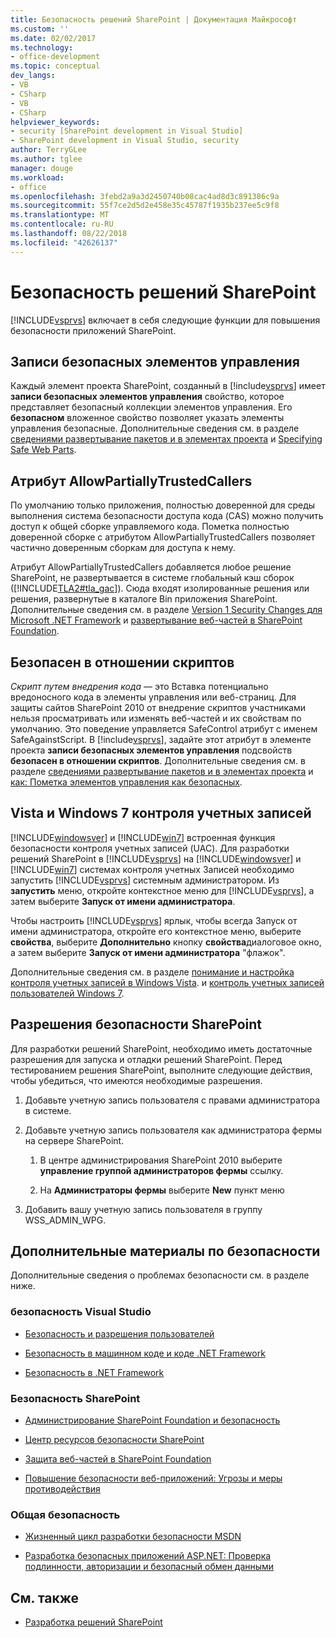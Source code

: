 ```yaml
---
title: Безопасность решений SharePoint | Документация Майкрософт
ms.custom: ''
ms.date: 02/02/2017
ms.technology:
- office-development
ms.topic: conceptual
dev_langs:
- VB
- CSharp
- VB
- CSharp
helpviewer_keywords:
- security [SharePoint development in Visual Studio]
- SharePoint development in Visual Studio, security
author: TerryGLee
ms.author: tglee
manager: douge
ms.workload:
- office
ms.openlocfilehash: 3febd2a9a3d2450740b08cac4ad8d3c891386c9a
ms.sourcegitcommit: 55f7ce2d5d2e458e35c45787f1935b237ee5c9f8
ms.translationtype: MT
ms.contentlocale: ru-RU
ms.lasthandoff: 08/22/2018
ms.locfileid: "42626137"
---
```

# <a name="security-for-sharepoint-solutions"></a>Безопасность решений SharePoint
  [!INCLUDE[vsprvs](../sharepoint/includes/vsprvs-md.md)] включает в себя следующие функции для повышения безопасности приложений SharePoint.

## <a name="safe-control-entries"></a>Записи безопасных элементов управления
 Каждый элемент проекта SharePoint, созданный в [!include[vsprvs](../sharepoint/includes/vsprvs-md.md)] имеет **записи безопасных элементов управления** свойство, которое представляет безопасный коллекции элементов управления. Его **безопасном** вложенное свойство позволяет указать элементы управления безопасные. Дополнительные сведения см. в разделе [сведениями развертывание пакетов и в элементах проекта](../sharepoint/providing-packaging-and-deployment-information-in-project-items.md) и [Specifying Safe Web Parts](http://go.microsoft.com/fwlink/?LinkId=177521).

## <a name="allowpartiallytrustedcallers-attribute"></a>Атрибут AllowPartiallyTrustedCallers
 По умолчанию только приложения, полностью доверенной для среды выполнения система безопасности доступа кода (CAS) можно получить доступ к общей сборке управляемого кода. Пометка полностью доверенной сборке с атрибутом AllowPartiallyTrustedCallers позволяет частично доверенным сборкам для доступа к нему.

 Атрибут AllowPartiallyTrustedCallers добавляется любое решение SharePoint, не развертывается в системе глобальный кэш сборок ([!INCLUDE[TLA2#tla_gac](../sharepoint/includes/tla2sharptla-gac-md.md)]). Сюда входят изолированные решения или решения, развернутые в каталоге Bin приложения SharePoint. Дополнительные сведения см. в разделе [Version 1 Security Changes для Microsoft .NET Framework](http://go.microsoft.com/fwlink/?LinkId=177515) и [развертывание веб-частей в SharePoint Foundation](http://go.microsoft.com/fwlink/?LinkId=177509).

## <a name="safe-against-script-property"></a>Безопасен в отношении скриптов
 *Скрипт путем внедрения кода* — это Вставка потенциально вредоносного кода в элементы управления или веб-страниц. Для защиты сайтов SharePoint 2010 от внедрение скриптов участниками нельзя просматривать или изменять веб-частей и их свойствам по умолчанию. Это поведение управляется SafeControl атрибут с именем SafeAgainstScript. В [!include[vsprvs](../sharepoint/includes/vsprvs-md.md)], задайте этот атрибут в элементе проекта **записи безопасных элементов управления** подсвойств **безопасен в отношении скриптов**. Дополнительные сведения см. в разделе [сведениями развертывание пакетов и в элементах проекта](../sharepoint/providing-packaging-and-deployment-information-in-project-items.md) и [как: Пометка элементов управления как безопасных](../sharepoint/how-to-mark-controls-as-safe-controls.md).

## <a name="vista-and-windows-7-user-account-control"></a>Vista и Windows 7 контроля учетных записей
 [!INCLUDE[windowsver](../sharepoint/includes/windowsver-md.md)] и [!INCLUDE[win7](../sharepoint/includes/win7-md.md)] встроенная функция безопасности контроля учетных записей (UAC). Для разработки решений SharePoint в [!INCLUDE[vsprvs](../sharepoint/includes/vsprvs-md.md)] на [!INCLUDE[windowsver](../sharepoint/includes/windowsver-md.md)] и [!INCLUDE[win7](../sharepoint/includes/win7-md.md)] системах контроля учетных Записей необходимо запустить [!INCLUDE[vsprvs](../sharepoint/includes/vsprvs-md.md)] системным администратором. Из **запустить** меню, откройте контекстное меню для [!INCLUDE[vsprvs](../sharepoint/includes/vsprvs-md.md)], а затем выберите **Запуск от имени администратора**.

 Чтобы настроить [!INCLUDE[vsprvs](../sharepoint/includes/vsprvs-md.md)] ярлык, чтобы всегда Запуск от имени администратора, откройте его контекстное меню, выберите **свойства**, выберите **Дополнительно** кнопку **свойства**диалоговое окно, а затем выберите **Запуск от имени администратора** "флажок".

 Дополнительные сведения см. в разделе [понимание и настройка контроля учетных записей в Windows Vista](http://go.microsoft.com/fwlink/?LinkID=156476). и [контроль учетных записей пользователей Windows 7](http://go.microsoft.com/fwlink/?LinkId=177523).

## <a name="sharepoint-permissions-considerations"></a>Разрешения безопасности SharePoint
 Для разработки решений SharePoint, необходимо иметь достаточные разрешения для запуска и отладки решений SharePoint. Перед тестированием решения SharePoint, выполните следующие действия, чтобы убедиться, что имеются необходимые разрешения.

1.  Добавьте учетную запись пользователя с правами администратора в системе.

2.  Добавьте учетную запись пользователя как администратора фермы на сервере SharePoint.

    1.  В центре администрирования SharePoint 2010 выберите **управление группой администраторов фермы** ссылку.

    2.  На **Администраторы фермы** выберите **New** пункт меню

3.  Добавить вашу учетную запись пользователя в группу WSS_ADMIN_WPG.

## <a name="additional-security-resources"></a>Дополнительные материалы по безопасности
 Дополнительные сведения о проблемах безопасности см. в разделе ниже.

### <a name="visual-studio-security"></a>безопасность Visual Studio

-   [Безопасность и разрешения пользователей](http://go.microsoft.com/fwlink/?LinkId=177503)

-   [Безопасность в машинном коде и коде .NET Framework](http://go.microsoft.com/fwlink/?LinkId=177504)

-   [Безопасность в .NET Framework](http://go.microsoft.com/fwlink/?LinkId=177502)

### <a name="sharepoint-security"></a>Безопасность SharePoint

-   [Администрирование SharePoint Foundation и безопасность](http://go.microsoft.com/fwlink/?LinkId=177501)

-   [Центр ресурсов безопасности SharePoint](http://go.microsoft.com/fwlink/?LinkId=177498)

-   [Защита веб-частей в SharePoint Foundation](http://go.microsoft.com/fwlink/?LinkId=177511)

-   [Повышение безопасности веб-приложений: Угрозы и меры противодействия](http://go.microsoft.com/fwlink/?LinkID=140080)

### <a name="general-security"></a>Общая безопасность

-   [Жизненный цикл разработки безопасности MSDN](http://go.microsoft.com/fwlink/?LinkID=147149)

-   [Разработка безопасных приложений ASP.NET: Проверка подлинности, авторизации и безопасный обмен данными](http://go.microsoft.com/fwlink/?LinkId=177494)

## <a name="see-also"></a>См. также

- [Разработка решений SharePoint](../sharepoint/developing-sharepoint-solutions.md)